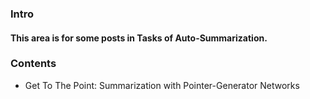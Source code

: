 ### Intro  
#### This area is for some posts in Tasks of Auto-Summarization.

### Contents  
+ Get To The Point: Summarization with Pointer-Generator Networks
